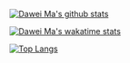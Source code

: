 [![Dawei Ma's github stats](https://github-readme-stats.vercel.app/api?username=madawei2699&count_private=true&show_icons=true)](https://www.bmpi.dev)

[![Dawei Ma's wakatime stats](https://github-readme-stats.vercel.app/api/wakatime?username=madawei2699)](https://www.bmpi.dev)

[![Top Langs](https://github-readme-stats.vercel.app/api/top-langs/?username=madawei2699)](https://www.bmpi.dev)

<!--
**madawei2699/madawei2699** is a ✨ _special_ ✨ repository because its `README.md` (this file) appears on your GitHub profile.

Here are some ideas to get you started:

- 🔭 I’m currently working on ...
- 🌱 I’m currently learning ...
- 👯 I’m looking to collaborate on ...
- 🤔 I’m looking for help with ...
- 💬 Ask me about ...
- 📫 How to reach me: ...
- 😄 Pronouns: ...
- ⚡ Fun fact: ...
-->
